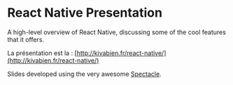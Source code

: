 # React Native Presentation

A high-level overview of React Native, discussing some of the cool features that it offers.

La présentation est la :  [http://kivabien.fr/react-native/](http://kivabien.fr/react-native/)

Slides developed using the very awesome [Spectacle](https://github.com/FormidableLabs/spectacle/).
